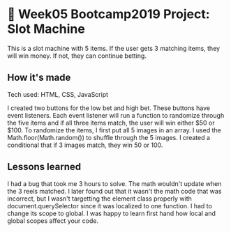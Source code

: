 # 🎰 Week05 Bootcamp2019 Project: Slot Machine

This is a slot machine with 5 items. If the user gets 3 matching items, they will win money. If not, they can continue betting.

## How it's made

Tech used: HTML, CSS, JavaScript

I created two buttons for the low bet and high bet. These buttons have event listeners. Each event listener will run a function to randomize through the five items and if all three items match, the user will win either $50 or $100. To randomize the items, I first put all 5 images in an array. I used the Math.floor(Math.random()) to shuffle through the 5 images. I created a conditional that if 3 images match, they win 50 or 100.

## Lessons learned
I had a bug that took me 3 hours to solve. The math wouldn't update when the 3 reels matched. I later found out that it wasn't the math code that was incorrect, but I wasn't targetting the element class properly with document.querySelector since it was localized to one function. I had to change its scope to global. I was happy to learn first hand how local and global scopes affect your code.
